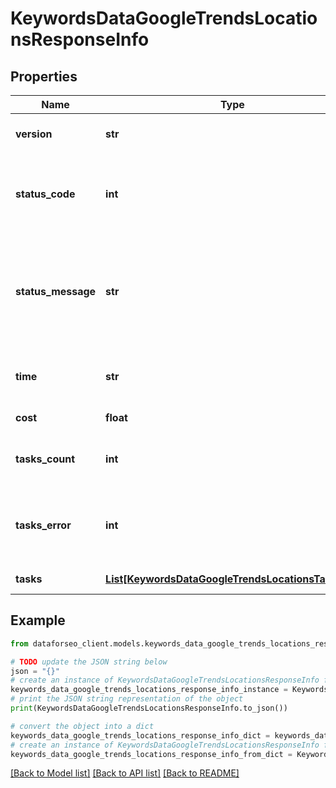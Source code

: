 # KeywordsDataGoogleTrendsLocationsResponseInfo


## Properties

Name | Type | Description | Notes
------------ | ------------- | ------------- | -------------
**version** | **str** | the current version of the API | [optional] 
**status_code** | **int** | general status code you can find the full list of the response codes here | [optional] 
**status_message** | **str** | general informational message you can find the full list of general informational messages here | [optional] 
**time** | **str** | total execution time, seconds | [optional] 
**cost** | **float** | total tasks cost, USD | [optional] 
**tasks_count** | **int** | the number of tasks in the tasks array | [optional] 
**tasks_error** | **int** | the number of tasks in the tasks array returned with an error | [optional] 
**tasks** | [**List[KeywordsDataGoogleTrendsLocationsTaskInfo]**](KeywordsDataGoogleTrendsLocationsTaskInfo.md) | array of tasks | [optional] 

## Example

```python
from dataforseo_client.models.keywords_data_google_trends_locations_response_info import KeywordsDataGoogleTrendsLocationsResponseInfo

# TODO update the JSON string below
json = "{}"
# create an instance of KeywordsDataGoogleTrendsLocationsResponseInfo from a JSON string
keywords_data_google_trends_locations_response_info_instance = KeywordsDataGoogleTrendsLocationsResponseInfo.from_json(json)
# print the JSON string representation of the object
print(KeywordsDataGoogleTrendsLocationsResponseInfo.to_json())

# convert the object into a dict
keywords_data_google_trends_locations_response_info_dict = keywords_data_google_trends_locations_response_info_instance.to_dict()
# create an instance of KeywordsDataGoogleTrendsLocationsResponseInfo from a dict
keywords_data_google_trends_locations_response_info_from_dict = KeywordsDataGoogleTrendsLocationsResponseInfo.from_dict(keywords_data_google_trends_locations_response_info_dict)
```
[[Back to Model list]](../README.md#documentation-for-models) [[Back to API list]](../README.md#documentation-for-api-endpoints) [[Back to README]](../README.md)


